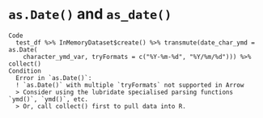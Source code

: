 # `as.Date()` and `as_date()`

    Code
      test_df %>% InMemoryDataset$create() %>% transmute(date_char_ymd = as.Date(
        character_ymd_var, tryFormats = c("%Y-%m-%d", "%Y/%m/%d"))) %>% collect()
    Condition
      Error in `as.Date()`:
      ! `as.Date()` with multiple `tryFormats` not supported in Arrow
      > Consider using the lubridate specialised parsing functions `ymd()`, `ymd()`, etc.
      > Or, call collect() first to pull data into R.

